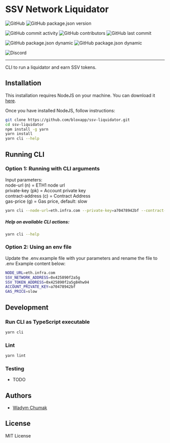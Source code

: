 # SSV Network Liquidator
![GitHub](https://img.shields.io/github/license/bloxapp/ssv-liquidator)
![GitHub package.json version](https://img.shields.io/github/package-json/v/bloxapp/ssv-liquidator)

![GitHub commit activity](https://img.shields.io/github/commit-activity/y/bloxapp/ssv-liquidator)
![GitHub contributors](https://img.shields.io/github/contributors/bloxapp/ssv-liquidator)
![GitHub last commit](https://img.shields.io/github/last-commit/bloxapp/ssv-liquidator)

![GitHub package.json dynamic](https://img.shields.io/github/package-json/keywords/bloxapp/ssv-liquidator)
![GitHub package.json dynamic](https://img.shields.io/github/package-json/author/bloxapp/ssv-liquidator)

![Discord](https://img.shields.io/discord/723834989506068561?style=for-the-badge&label=Ask%20for%20support&logo=discord&logoColor=white)

---
CLI to run a liquidator and earn SSV tokens.

## Installation
This installation requires NodeJS on your machine.
You can download it [here](https://nodejs.org/en/download/).

Once you have installed NodeJS, follow instructions:


```sh
git clone https://github.com/bloxapp/ssv-liquidator.git
cd ssv-liquidator
npm install -g yarn
yarn install
yarn cli --help
```

## Running CLI

### Option 1: Running with CLI arguments
Input parameters:  
node-url (n) = ETH1 node url  
private-key (pk) = Account private key  
contract-address (c) = Contract Address  
gas-price (g) = Gas price, default: slow  

```sh
yarn cli --node-url=eth.infra.com --private-key=a70478942bf --contract-address=0x425890f2a5g --gas-price=slow
```

##### Help on available CLI actions:  

```sh
yarn cli --help
```

### Option 2: Using an env file
Update the .env.example file with your parameters and rename the file to .env
Example content below:
```sh
NODE_URL=eth.infra.com
SSV_NETWORK_ADDRESS=0x425890f2a5g
SSV_TOKEN_ADDRESS=0x425890f2a5g84hw94
ACCOUNT_PRIVATE_KEY=a70478942bf
GAS_PRICE=slow
```

## Development

### Run CLI as TypeScript executable

```bash
yarn cli
```

### Lint

```bash
yarn lint
```

### Testing

* TODO

## Authors

* [Wadym Chumak](https://github.com/vadiminc)

## License

MIT License

